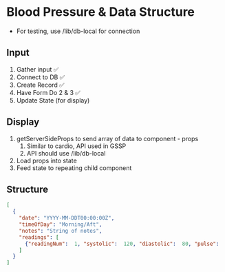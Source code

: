 # Blood Pressure & Data Structure
- For testing, use /lib/db-local for connection

## Input
1. Gather input ✅ 
2. Connect to DB ✅ 
3. Create Record ✅ 
4. Have Form Do 2 & 3 ✅ 
5. Update State (for display)

## Display
1. getServerSideProps to send array of data to component - props
   1. Similar to cardio, API used in GSSP
   2. API should use /lib/db-local
2. Load props into state
3. Feed state to repeating child component



## Structure

```json
[
  {
    "date": "YYYY-MM-DDT00:00:00Z",
    "timeOfDay": "Morning/Aft",
    "notes": "String of notes",
    "readings": [
      {"readingNum":  1, "systolic":  120, "diastolic":  80, "pulse":  70}
    ]
  }
]
```